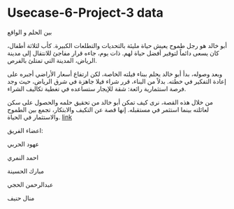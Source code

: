 # Usecase-6-Project-3 data

بين الحلم و الواقع

أبو خالد هو رجل طموح يعيش حياة مليئة بالتحديات والتطلعات الكبيرة. كأب لثلاثة أطفال، كان يسعى دائماً لتوفير أفضل حياة لهم. ذات يوم، جاءه قرار مفاجئ للانتقال إلى مدينة الرياض، المدينة التي تمتلئ بالفرص.

وبعد وصوله، بدأ أبو خالد يحلم ببناء فيلته الخاصة، لكن ارتفاع أسعار الأراضي أجبره على إعادة التفكير في خطته. بدلاً من البناء، قرر شراء فيلا جاهزة في شرق الرياض، حيث وجد فرصة استثمارية رائعة: شقة للإيجار ستساعده في تغطية تكاليف الشراء.

من خلال هذه القصة، نرى كيف تمكن أبو خالد من تحقيق حلمه والحصول على سكن لعائلته بينما استثمر في مستقبله. إنها قصة عن التكيف والابتكار، تجمع بين الطموح والاستثمار في الحياة.
[link](https://usecase6-dhk4gnbymi2tpyidnkzmxe.streamlit.app/)


اعضاء الفريق:

عهود الحربي 

احمد النمري

 مبارك الحسينة

عبدالرحمن الحجي

 منال حنيف

